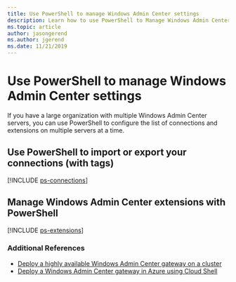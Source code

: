 ```yaml
---
title: Use PowerShell to manage Windows Admin Center settings
description: Learn how to use PowerShell to Manage Windows Admin Center Settings and Configuration
ms.topic: article
author: jasongerend
ms.author: jgerend
ms.date: 11/21/2019
---
```


# Use PowerShell to manage Windows Admin Center settings

If you have a large organization with multiple Windows Admin Center servers, you can use PowerShell to configure the list of connections and extensions on multiple servers at a time.

## Use PowerShell to import or export your connections (with tags)

[!INCLUDE [ps-connections](../includes/ps-connections.md)]

## Manage Windows Admin Center extensions with PowerShell

[!INCLUDE [ps-extensions](../includes/ps-extensions.md)]

### Additional References

* [Deploy a highly available Windows Admin Center gateway on a cluster](../deploy/high-availability.md)
* [Deploy a Windows Admin Center gateway in Azure using Cloud Shell](../azure/deploy-wac-in-azure.md)
